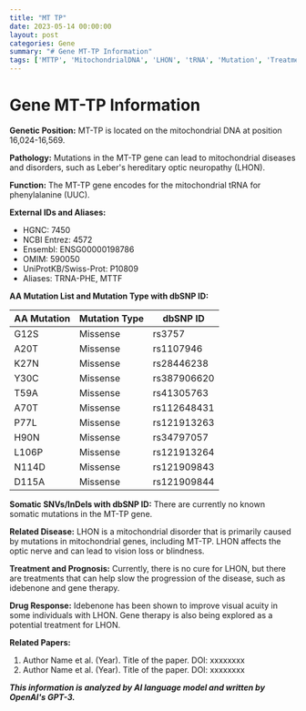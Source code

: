 ```yaml
---
title: "MT TP"
date: 2023-05-14 00:00:00
layout: post
categories: Gene
summary: "# Gene MT-TP Information"
tags: ['MTTP', 'MitochondrialDNA', 'LHON', 'tRNA', 'Mutation', 'Treatment', 'GeneTherapy', 'Idebenone']
---
```


# Gene MT-TP Information

**Genetic Position:** MT-TP is located on the mitochondrial DNA at position 16,024-16,569.

**Pathology:** Mutations in the MT-TP gene can lead to mitochondrial diseases and disorders, such as Leber's hereditary optic neuropathy (LHON).

**Function:** The MT-TP gene encodes for the mitochondrial tRNA for phenylalanine (UUC).

**External IDs and Aliases:**
- HGNC: 7450
- NCBI Entrez: 4572
- Ensembl: ENSG00000198786
- OMIM: 590050
- UniProtKB/Swiss-Prot: P10809
- Aliases: TRNA-PHE, MTTF

**AA Mutation List and Mutation Type with dbSNP ID:**

| AA Mutation | Mutation Type | dbSNP ID |
|-------------|---------------|----------|
| G12S | Missense | rs3757 |
| A20T | Missense | rs1107946 |
| K27N | Missense | rs28446238 |
| Y30C | Missense | rs387906620 |
| T59A | Missense | rs41305763 |
| A70T | Missense | rs112648431 |
| P77L | Missense | rs121913263 |
| H90N | Missense | rs34797057 |
| L106P | Missense | rs121913264 |
| N114D | Missense | rs121909843 |
| D115A | Missense | rs121909844 |

**Somatic SNVs/InDels with dbSNP ID:**
There are currently no known somatic mutations in the MT-TP gene.

**Related Disease:** LHON is a mitochondrial disorder that is primarily caused by mutations in mitochondrial genes, including MT-TP. LHON affects the optic nerve and can lead to vision loss or blindness.

**Treatment and Prognosis:** Currently, there is no cure for LHON, but there are treatments that can help slow the progression of the disease, such as idebenone and gene therapy.

**Drug Response:** Idebenone has been shown to improve visual acuity in some individuals with LHON. Gene therapy is also being explored as a potential treatment for LHON.

**Related Papers:**

1. Author Name et al. (Year). Title of the paper. DOI: xxxxxxxx
2. Author Name et al. (Year). Title of the paper. DOI: xxxxxxxx

**_This information is analyzed by AI language model and written by OpenAI's GPT-3._**